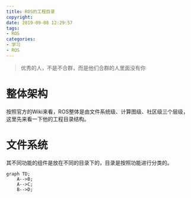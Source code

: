 ```yaml
---
title: ROS的工程目录
copyright: 
date: 2019-09-08 12:29:57
tags:
- ROS
categories:
- 学习
- ROS
---
```

	
<blockquote class="blockquote-center">优秀的人，不是不合群，而是他们合群的人里面没有你</blockquote>

# 整体架构
按照官方的Wiki来看，ROS整体是由文件系统级、计算图级、社区级三个层级，这里先来看一下他的工程目录结构。
<!--more-->
# 文件系统
其不同功能的组件是放在不同的目录下的，目录是按照功能进行分类的。
```mermaid
graph TD;
    A-->B;
    A-->C;
    B-->D;
```